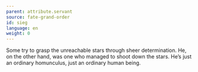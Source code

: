 ```yaml
---
parent: attribute.servant
source: fate-grand-order
id: sieg
language: en
weight: 0
---
```


Some try to grasp the unreachable stars through sheer determination. He, on the other hand, was one who managed to shoot down the stars.
He’s just an ordinary homunculus, just an ordinary human being.
